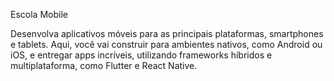 Escola Mobile

Desenvolva aplicativos móveis para as principais plataformas, smartphones e tablets. Aqui, você vai construir para ambientes nativos, como Android ou iOS, e entregar apps incríveis, utilizando frameworks híbridos e multiplataforma, como Flutter e React Native.